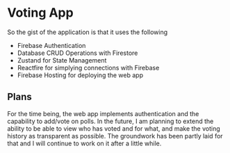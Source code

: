 # Voting App

So the gist of the application is that it uses the following
- Firebase Authentication
- Database CRUD Operations with Firestore
- Zustand for State Management
- Reactfire for simplying connections with Firebase
- Firebase Hosting for deploying the web app

## Plans

For the time being, the web app implements authentication and the capability to add/vote on polls. In the future, I am planning to extend the ability to be able to view who has voted and for what, and make the voting history as transparent as possible. The groundwork has been partly laid for that and I will continue to work on it after a little while.